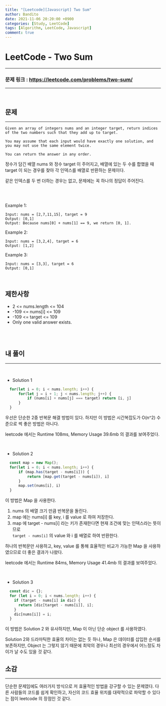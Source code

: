 ```yaml
---
title: "[Leetcode][Javascript] Two Sum"
author: Bandito
date: 2021-11-06 20:20:00 +0900
categories: [Study, LeetCode]
tags: [Algorithm, LeetCode, Javascript]
comment: true
---
```

 
# LeetCode - Two Sum


***
### 문제 링크 : <https://leetcode.com/problems/two-sum/>

***

<br/>

## 문제
***

```
Given an array of integers nums and an integer target, return indices of the two numbers such that they add up to target.

You may assume that each input would have exactly one solution, and you may not use the same element twice.

You can return the answer in any order.
```

정수가 담긴 배열 nums 와 정수 target 이 주어지고, 배열에 있는 두 수를 합했을 때 target 이 되는 경우를 찾아 각 인덱스를 배열로 반환하는 문제이다.

같은 인덱스를 두 번 더하는 경우는 없고, 문제에는 꼭 하나의 정답이 주어진다.    

<br/>
<br/>


Example 1:
```
Input: nums = [2,7,11,15], target = 9
Output: [0,1]
Output: Because nums[0] + nums[1] == 9, we return [0, 1].
```

Example 2:
```
Input: nums = [3,2,4], target = 6
Output: [1,2]
```

Example 3:
```
Input: nums = [3,3], target = 6
Output: [0,1]
```

<br/>

## 제한사항

+ 2 <= nums.length <= 104
+ -109 <= nums[i] <= 109
+ -109 <= target <= 109
+ Only one valid answer exists.

<br/>
<br/>


## 내 풀이
***
<br>

+ Solution 1

```javascript
  for(let i = 0; i < nums.length; i++) {
      for(let j = i + 1; j < nums.length; j++) {
          if (nums[i] + nums[j] === target) return [i, j]
      }
  }
```
우선은 단순한 2중 반복문 해결 방법이 있다. 하지만 이 방법은 시간복잡도가 O(n^2) 수준으로 썩 좋은 방법은 아니다.

leetcode 에서는 Runtime 108ms, Memory Usage 39.6mb 의 결과를 보여주었다.

<br/>

+ Solution 2
```javascript
  const map = new Map();
  for(let i = 0; i < nums.length; i++) {
      if (map.has(target - nums[i])) {
          return [map.get(target - nums[i]), i]
      }
      map.set(nums[i], i)
  }
```
이 방법은 Map 을 사용한다.     

1. nums 의 배열 크기 만큼 반복문을 돌린다.
2. map 에는 nums[i] 를 key, i 를 value 로 하여 저장한다.
3. map 에 target - nums[i] 라는 키가 존재한다면 현재 조건에 맞는 인덱스라는 뜻이므로     
`target - nums[i]` 의 value 와 i 를 배열로 하여 반환한다.

하나의 반복문만 사용하고, key, value 를 통해 효율적인 비교가 가능한 Map 을 사용하였으므로 더 좋은 결과가 나왔다.

leetcode 에서는 Runtime 84ms, Memory Usage 41.4mb 의 결과를 보여주었다.

<br/>

+ Solution 3
```javascript
  const dic = {};
  for (let i = 0; i < nums.length; i++) {
    if (target - nums[i] in dic) {
      return [dic[target - nums[i]], i];
    }
    dic[nums[i]] = i;
  }
```
이 방법은 Solution 2 와 유사하지만, Map 이 아닌 단순 object 를 사용하였다.    

Solution 2와 드라마틱한 효율의 차이는 없는 듯 하나, Map 은 데이터를 삽입한 순서를 보존하지만, Object 는 그렇지 않기 때문에 최악의 경우나 최선의 경우에서 어느정도 차이가 날 수도 있을 것 같다.


## 소감
***

단순한 문제임에도 여러가지 방식으로 저 효율적인 방법을 강구할 수 있는 문제였다. 다른 사람들의 코드를 쉽게 확인하고, 자신의 코드 효율 위치를 대략적으로 파악할 수 있다는 점이 leetcode 의 장점인 것 같다.

